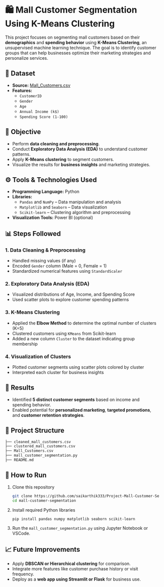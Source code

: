 
# 🛍️ Mall Customer Segmentation Using K-Means Clustering

This project focuses on segmenting mall customers based on their **demographics** and **spending behavior** using **K-Means Clustering**, an unsupervised machine learning technique. The goal is to identify customer groups that can help businesses optimize their marketing strategies and personalize services.

## 📁 Dataset

- **Source:** [Mall_Customers.csv](./Mall_Customers.csv)
- **Features:**
  - `CustomerID`
  - `Gender`
  - `Age`
  - `Annual Income (k$)`
  - `Spending Score (1-100)`

## 🎯 Objective

- Perform **data cleaning and preprocessing**.
- Conduct **Exploratory Data Analysis (EDA)** to understand customer patterns.
- Apply **K-Means clustering** to segment customers.
- Visualize the results for **business insights** and marketing strategies.

## ⚙️ Tools & Technologies Used

- **Programming Language:** Python
- **Libraries:**
  - `Pandas` and `NumPy` – Data manipulation and analysis
  - `Matplotlib` and `Seaborn` – Data visualization
  - `Scikit-learn` – Clustering algorithm and preprocessing
- **Visualization Tools:** Power BI (optional)

## 📊 Steps Followed

### 1. Data Cleaning & Preprocessing
- Handled missing values (if any)
- Encoded `Gender` column (Male = 0, Female = 1)
- Standardized numerical features using `StandardScaler`

### 2. Exploratory Data Analysis (EDA)
- Visualized distributions of Age, Income, and Spending Score
- Used scatter plots to explore customer spending patterns

### 3. K-Means Clustering
- Applied the **Elbow Method** to determine the optimal number of clusters (K=5)
- Clustered customers using `KMeans` from Scikit-learn
- Added a new column `Cluster` to the dataset indicating group membership

### 4. Visualization of Clusters
- Plotted customer segments using scatter plots colored by cluster
- Interpreted each cluster for business insights

## 📌 Results

- Identified **5 distinct customer segments** based on income and spending behavior.
- Enabled potential for **personalized marketing**, **targeted promotions**, and **customer retention strategies**.

## 📁 Project Structure

```bash
├── cleaned_mall_customers.csv
├── clustered_mall_customers.csv
├── Mall_Customers.csv
├── mall_customer_segmentation.py
├── README.md
````

## 🚀 How to Run

1. Clone this repository

   ```bash
   git clone https://github.com/saikarthik333/Project-Mall-Customer-Segmentation.git
   cd mall-customer-segmentation
   ```

2. Install required Python libraries

   ```bash
   pip install pandas numpy matplotlib seaborn scikit-learn
   ```

3. Run the `mall_customer_segmentation.py` using Jupyter Notebook or VSCode.

## 📈 Future Improvements

* Apply **DBSCAN or Hierarchical clustering** for comparison.
* Integrate more features like customer purchase history or visit frequency.
* Deploy as a **web app using Streamlit or Flask** for business use.
